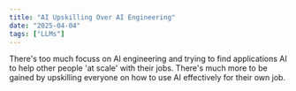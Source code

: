```yaml
---
title: "AI Upskilling Over AI Engineering"
date: "2025-04-04"
tags: ["LLMs"]
---
```


There's too much focuss on AI engineering and trying to find applications AI to help other people 'at scale' with their jobs.  There's much more to be gained by upskilling everyone on how to use AI effectively for their own job.
